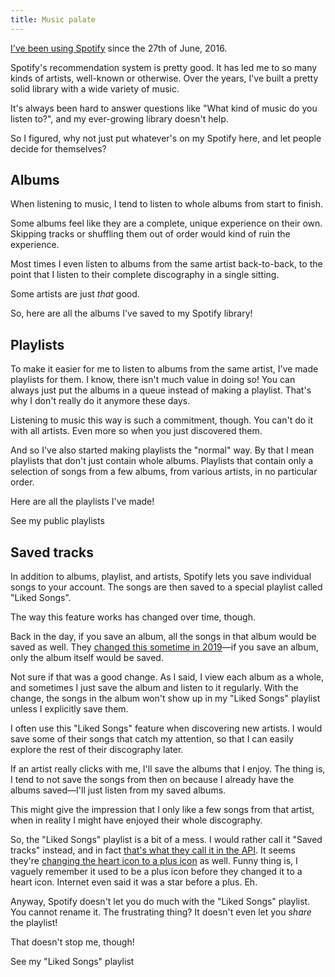 ```yaml
---
title: Music palate
---
```


[I've been using Spotify][spotify-profile] since the 27th of June, 2016.

Spotify's recommendation system is pretty good. It has led me to so many kinds
of artists, well-known or otherwise. Over the years, I've built a pretty solid
library with a wide variety of music.

It's always been hard to answer questions like "What kind of music do you listen
to?", and my ever-growing library doesn't help.

So I figured, why not just put whatever's on my Spotify here, and let people
decide for themselves?

## Albums

When listening to music, I tend to listen to whole albums from start to finish.

Some albums feel like they are a complete, unique experience on their own.
Skipping tracks or shuffling them out of order would kind of ruin the
experience.

Most times I even listen to albums from the same artist back-to-back, to the
point that I listen to their complete discography in a single sitting.

Some artists are just _that_ good.

So, here are all the albums I've saved to my Spotify library!

## Playlists

To make it easier for me to listen to albums from the same artist, I've made
playlists for them. I know, there isn't much value in doing so! You can always
just put the albums in a queue instead of making a playlist. That's why I don't
really do it anymore these days.

Listening to music this way is such a commitment, though. You can't do it with
all artists. Even more so when you just discovered them.

And so I've also started making playlists the "normal" way. By that I mean
playlists that don't just contain whole albums. Playlists that contain only a
selection of songs from a few albums, from various artists, in no particular
order.

Here are all the playlists I've made!

<CTA href="/palates/music/playlists" className="ml-auto">See my public playlists</CTA>

## Saved tracks

In addition to albums, playlist, and artists, Spotify lets you save individual
songs to your account. The songs are then saved to a special playlist called
"Liked Songs".

The way this feature works has changed over time, though.

Back in the day, if you save an album, all the songs in that album would be
saved as well. They [changed this sometime in 2019][saved-tracks-change]—if you
save an album, only the album itself would be saved.

Not sure if that was a good change. As I said, I view each album as a whole, and
sometimes I just save the album and listen to it regularly. With the change, the
songs in the album won't show up in my "Liked Songs" playlist unless I
explicitly save them.

I often use this "Liked Songs" feature when discovering new artists. I would
save some of their songs that catch my attention, so that I can easily explore
the rest of their discography later.

If an artist really clicks with me, I'll save the albums that I enjoy. The
thing is, I tend to not save the songs from then on because I already have the
albums saved—I'll just listen from my saved albums.

This might give the impression that I only like a few songs from that artist,
when in reality I might have enjoyed their whole discography.

So, the "Liked Songs" playlist is a bit of a mess. I would rather call it
"Saved tracks" instead, and in fact
[that's what they call it in the API][saved-tracks-api]. It seems they're
[changing the heart icon to a plus icon][heart-plus] as well. Funny thing is,
I vaguely remember it used to be a plus icon before they changed it to a heart
icon. Internet even said it was a star before a plus. Eh.

Anyway, Spotify doesn't let you do much with the "Liked Songs" playlist. You
cannot rename it. The frustrating thing? It doesn't even let you _share_ the
playlist!

That doesn't stop me, though!

<CTA href="/palates/music/saved-tracks" className="ml-auto">See my "Liked Songs" playlist</CTA>

[spotify-profile]: https://open.spotify.com/user/laymonage
[saved-tracks-change]: https://web.archive.org/web/20190629141002/https://community.spotify.com/t5/Spotify-Answers/Getting-to-know-the-new-Your-Library/ta-p/4766771
[saved-tracks-api]: https://developer.spotify.com/documentation/web-api/reference/get-users-saved-tracks
[heart-plus]: https://techcrunch.com/2023/02/27/spotify-kills-its-heart-button-to-be-replaced-with-a-plus-sign/
